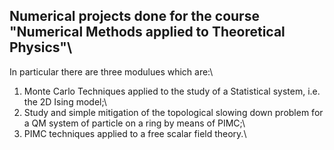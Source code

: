 ## Numerical projects done for the course "Numerical Methods applied to Theoretical Physics"\
In particular there are three modulues which are:\
1. Monte Carlo Techniques applied to the study of a Statistical system, i.e. the 2D Ising model;\
2. Study and simple mitigation of the topological slowing down problem for a QM system of particle on a ring by means of PIMC;\
3. PIMC techniques applied to a free scalar field theory.\
